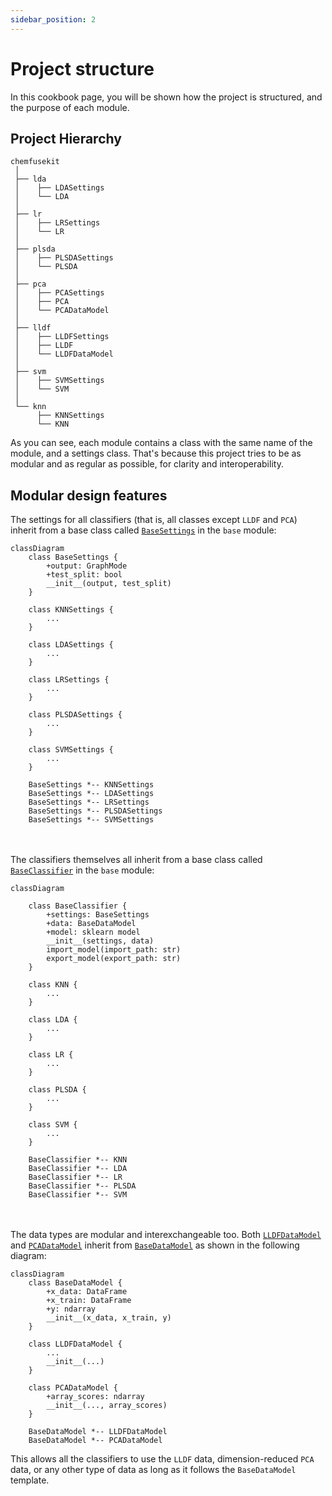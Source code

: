 ```yaml
---
sidebar_position: 2
---
```


# Project structure

In this cookbook page, you will be shown how the project is structured, and the purpose of each module.

## Project Hierarchy

```
chemfusekit
 │
 ├── lda
 │    ├── LDASettings
 │    └── LDA
 │
 ├── lr
 │    ├── LRSettings
 │    └── LR
 │
 ├── plsda
 │    ├── PLSDASettings
 │    └── PLSDA
 │ 
 ├── pca
 │    ├── PCASettings
 │    ├── PCA
 │    └── PCADataModel
 │
 ├── lldf
 │    ├── LLDFSettings
 │    ├── LLDF
 │    └── LLDFDataModel
 │
 ├── svm
 │    ├── SVMSettings
 │    └── SVM
 │ 
 └── knn
      ├── KNNSettings
      └── KNN
```

As you can see, each module contains a class with the same name of the module, and a settings class. That's because this project tries to be as modular and as regular as possible, for clarity and interoperability.


## Modular design features

The settings for all classifiers (that is, all classes except `LLDF` and `PCA`) inherit from a base class called [`BaseSettings`](/docs/base/basesettings) in the `base` module:

```mermaid
classDiagram
    class BaseSettings {
        +output: GraphMode
        +test_split: bool
        __init__(output, test_split)
    }

    class KNNSettings {
        ...
    }

    class LDASettings {
        ...
    }

    class LRSettings {
        ...
    }

    class PLSDASettings {
        ...
    }

    class SVMSettings {
        ...
    }

    BaseSettings *-- KNNSettings
    BaseSettings *-- LDASettings
    BaseSettings *-- LRSettings
    BaseSettings *-- PLSDASettings
    BaseSettings *-- SVMSettings 
```

\
\
The classifiers themselves all inherit from a base class called [`BaseClassifier`](/docs/base/baseclassifier) in the `base` module:

```mermaid
classDiagram
    
    class BaseClassifier {
        +settings: BaseSettings
        +data: BaseDataModel
        +model: sklearn model
        __init__(settings, data)
        import_model(import_path: str)
        export_model(export_path: str)
    }

    class KNN {
        ...
    }

    class LDA {
        ...
    }

    class LR {
        ...
    }

    class PLSDA {
        ...
    }

    class SVM {
        ...
    }

    BaseClassifier *-- KNN
    BaseClassifier *-- LDA
    BaseClassifier *-- LR
    BaseClassifier *-- PLSDA
    BaseClassifier *-- SVM
```

\
\
The data types are modular and interexchangeable too. Both [`LLDFDataModel`](/docs/lldf/lldfdatamodel) and [`PCADataModel`](/docs/pca/pcadatamodel) inherit from [`BaseDataModel`](/docs/base/basedatamodel) as shown in the following diagram:

```mermaid
classDiagram
    class BaseDataModel {
        +x_data: DataFrame
        +x_train: DataFrame
        +y: ndarray
        __init__(x_data, x_train, y)
    }

    class LLDFDataModel {
        ...
        __init__(...)
    }

    class PCADataModel {
        +array_scores: ndarray
        __init__(..., array_scores)
    }

    BaseDataModel *-- LLDFDataModel
    BaseDataModel *-- PCADataModel
```

This allows all the classifiers to use the `LLDF` data, dimension-reduced `PCA` data, or any other type of data as long as it follows the `BaseDataModel` template.